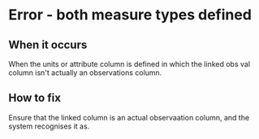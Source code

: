 # Error - both measure types defined

## When it occurs

When the units or attribute column is defined in which the linked obs val column isn't actually an observations column.

## How to fix


Ensure that the linked column is an actual observaation column, and the system recognises it as.


<!-- TODO: Link to somewhere which helps the user define measures. -->